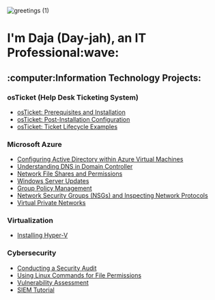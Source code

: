 ![greetings (1)](https://user-images.githubusercontent.com/109401839/212478916-224c7588-ae9d-41bf-ad0f-228ab2e0d110.gif)

<h1>I'm Daja (Day-jah), an IT Professional:wave:</h1>

<h2>:computer:Information Technology Projects:</h2>
  
<h3>osTicket (Help Desk Ticketing System)</h3>
  
- [osTicket: Prerequisites and Installation](https://github.com/dajat/osticket-prereqs)
- [osTicket: Post-Installation Configuration](https://github.com/dajat/post-install-config)
- [osTicket: Ticket Lifecycle Examples](https://github.com/dajat/ticket-lifecycle)

<h3>Microsoft Azure</h3>
  
- [Configuring Active Directory within Azure Virtual Machines](https://github.com/dajat/configure-ad)
- [Understanding DNS in Domain Controller](https://github.com/dajat/DNS-Azure)
- [Network File Shares and Permissions](https://github.com/dajat/network-file-share)
- [Windows Server Updates](https://github.com/dajat/ws-updates)
- [Group Policy Management](https://github.com/dajat/gp-policy)
- [Network Security Groups (NSGs) and Inspecting Network Protocols](https://github.com/dajat/nsg-protocols)
- [Virtual Private Networks](https://github.com/dajat/vpn-discover)

<h3>Virtualization</h3>
  
- [Installing Hyper-V](https://github.com/dajat/hyper-v-demo)

<h3>Cybersecurity</h3>

- [Conducting a Security Audit](https://github.com/dajat/audit)
- [Using Linux Commands for File Permissions](https://github.com/dajat/linux)
- [Vulnerability Assessment](https://github.com/dajat/vulnerability-assessment)
- [SIEM Tutorial](https://github.com/dajat/SIEM_tutorial)
